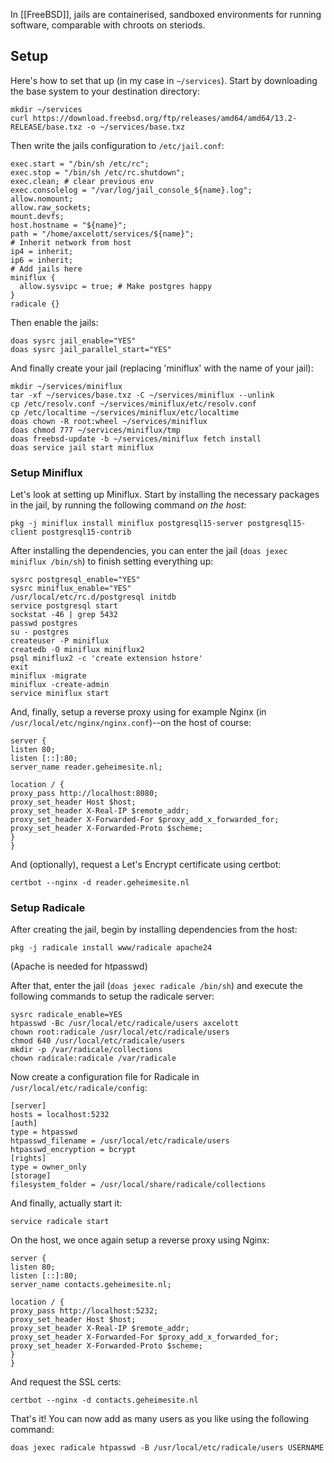 In [[FreeBSD]], jails are containerised, sandboxed environments for running software, comparable with chroots on steriods.

## Setup

Here's how to set that up (in my case in `~/services`). Start by downloading the base system to your destination directory:

    mkdir ~/services
    curl https://download.freebsd.org/ftp/releases/amd64/amd64/13.2-RELEASE/base.txz -o ~/services/base.txz

Then write the jails configuration to `/etc/jail.conf`:

    exec.start = "/bin/sh /etc/rc";
    exec.stop = "/bin/sh /etc/rc.shutdown";
    exec.clean; # clear previous env
    exec.consolelog = "/var/log/jail_console_${name}.log";
    allow.nomount;
    allow.raw_sockets;
    mount.devfs;
    host.hostname = "${name}";
    path = "/home/axcelott/services/${name}";
    # Inherit network from host
    ip4 = inherit;
    ip6 = inherit;
    # Add jails here
    miniflux {
      allow.sysvipc = true; # Make postgres happy
    }
    radicale {}

Then enable the jails:

    doas sysrc jail_enable="YES"
    doas sysrc jail_parallel_start="YES"

And finally create your jail (replacing 'miniflux' with the name of your jail):

    mkdir ~/services/miniflux
    tar -xf ~/services/base.txz -C ~/services/miniflux --unlink
    cp /etc/resolv.conf ~/services/miniflux/etc/resolv.conf
    cp /etc/localtime ~/services/miniflux/etc/localtime
    doas chown -R root:wheel ~/services/miniflux
    doas chmod 777 ~/services/miniflux/tmp
    doas freebsd-update -b ~/services/miniflux fetch install
    doas service jail start miniflux

### Setup Miniflux

Let's look at setting up Miniflux. Start by installing the necessary packages in the jail, by running the following command _on the host_:

    pkg -j miniflux install miniflux postgresql15-server postgresql15-client postgresql15-contrib

After installing the dependencies, you can enter the jail (`doas jexec miniflux /bin/sh`) to finish setting everything up:

    sysrc postgresql_enable="YES"
    sysrc miniflux_enable="YES"
    /usr/local/etc/rc.d/postgresql initdb
    service postgresql start
    sockstat -46 | grep 5432
    passwd postgres
    su - postgres
    createuser -P miniflux
    createdb -O miniflux miniflux2
    psql miniflux2 -c 'create extension hstore'
    exit
    miniflux -migrate
    miniflux -create-admin
    service miniflux start

And, finally, setup a reverse proxy using for example Nginx (in `/usr/local/etc/nginx/nginx.conf`)--on the host of course:

    server {
    listen 80;
    listen [::]:80;
    server_name reader.geheimesite.nl;

    location / {
    proxy_pass http://localhost:8080;
    proxy_set_header Host $host;
    proxy_set_header X-Real-IP $remote_addr;
    proxy_set_header X-Forwarded-For $proxy_add_x_forwarded_for;
    proxy_set_header X-Forwarded-Proto $scheme;
    }
    }

And (optionally), request a Let's Encrypt certificate using certbot:

    certbot --nginx -d reader.geheimesite.nl

### Setup Radicale

After creating the jail, begin by installing dependencies from the host:

    pkg -j radicale install www/radicale apache24

(Apache is needed for htpasswd)

After that, enter the jail (`doas jexec radicale /bin/sh`) and execute the following commands to setup the radicale server:

    sysrc radicale_enable=YES
    htpasswd -Bc /usr/local/etc/radicale/users axcelott
    chown root:radicale /usr/local/etc/radicale/users
    chmod 640 /usr/local/etc/radicale/users
    mkdir -p /var/radicale/collections
    chown radicale:radicale /var/radicale

Now create a configuration file for Radicale in `/usr/local/etc/radicale/config`:

    [server]
    hosts = localhost:5232
    [auth]
    type = htpasswd
    htpasswd_filename = /usr/local/etc/radicale/users
    htpasswd_encryption = bcrypt
    [rights]
    type = owner_only
    [storage]
    filesystem_folder = /usr/local/share/radicale/collections

And finally, actually start it:

    service radicale start

On the host, we once again setup a reverse proxy using Nginx:

    server {
    listen 80;
    listen [::]:80;
    server_name contacts.geheimesite.nl;

    location / {
    proxy_pass http://localhost:5232;
    proxy_set_header Host $host;
    proxy_set_header X-Real-IP $remote_addr;
    proxy_set_header X-Forwarded-For $proxy_add_x_forwarded_for;
    proxy_set_header X-Forwarded-Proto $scheme;
    }
    }

And request the SSL certs:

    certbot --nginx -d contacts.geheimesite.nl

That's it! You can now add as many users as you like using the following command:

    doas jexec radicale htpasswd -B /usr/local/etc/radicale/users USERNAME
